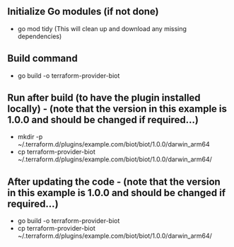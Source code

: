 
## Initialize Go modules (if not done)
- go mod tidy (This will clean up and download any missing dependencies)

## Build command
- go build -o terraform-provider-biot

## Run after build (to have the plugin installed locally) - (note that the version in this example is 1.0.0 and should be changed if required...)
- mkdir -p ~/.terraform.d/plugins/example.com/biot/biot/1.0.0/darwin_arm64
- cp terraform-provider-biot ~/.terraform.d/plugins/example.com/biot/biot/1.0.0/darwin_arm64/

## After updating the code - (note that the version in this example is 1.0.0 and should be changed if required...)
- go build -o terraform-provider-biot
- cp terraform-provider-biot ~/.terraform.d/plugins/example.com/biot/biot/1.0.0/darwin_arm64/